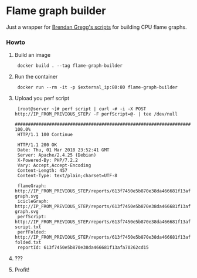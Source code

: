 # Flame graph builder

Just a wrapper for [Brendan Gregg's scripts](http://www.brendangregg.com/FlameGraphs/cpuflamegraphs.html#Instructions) for building CPU flame graphs.

### Howto

1. Build an image

        docker build . --tag flame-graph-builder

2. Run the container

        docker run --rm -it -p $external_ip:80:80 flame-graph-builder

3. Upload you perf script

        [root@server ~]# perf script | curl -# -i -X POST http://IP_FROM_PREVIOUS_STEP/ -F perfScript=@- | tee /dev/null
        ######################################################################## 100.0%
        HTTP/1.1 100 Continue

        HTTP/1.1 200 OK
        Date: Thu, 01 Mar 2018 23:52:41 GMT
        Server: Apache/2.4.25 (Debian)
        X-Powered-By: PHP/7.2.2
        Vary: Accept,Accept-Encoding
        Content-Length: 457
        Content-Type: text/plain;charset=UTF-8

        flameGraph: http://IP_FROM_PREVIOUS_STEP/reports/613f7450e5b870e38da466681f13afa70262cd15/flame-graph.svg
        icicleGraph: http://IP_FROM_PREVIOUS_STEP/reports/613f7450e5b870e38da466681f13afa70262cd15/icicle-graph.svg
        perfScript: http://IP_FROM_PREVIOUS_STEP/reports/613f7450e5b870e38da466681f13afa70262cd15/perf-script.txt
        perfFolded: http://IP_FROM_PREVIOUS_STEP/reports/613f7450e5b870e38da466681f13afa70262cd15/perf-folded.txt
        reportId: 613f7450e5b870e38da466681f13afa70262cd15

4. ???

5. Profit!
